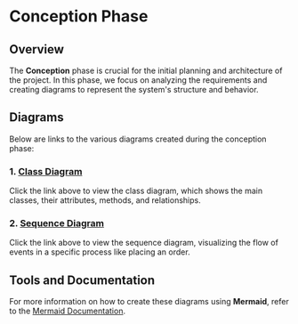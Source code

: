 # Conception Phase

## Overview

The **Conception** phase is crucial for the initial planning and architecture of the project. In this phase, we focus on analyzing the requirements and creating diagrams to represent the system's structure and behavior.

## Diagrams

Below are links to the various diagrams created during the conception phase:

### 1. [Class Diagram](diagrams/classdiagram.md)

Click the link above to view the class diagram, which shows the main classes, their attributes, methods, and relationships.

### 2. [Sequence Diagram](diagrams/sequencediagram.md)

Click the link above to view the sequence diagram, visualizing the flow of events in a specific process like placing an order.

## Tools and Documentation

For more information on how to create these diagrams using **Mermaid**, refer to the [Mermaid Documentation](https://mermaid-js.github.io/).
